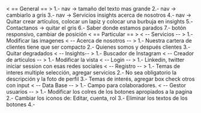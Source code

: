 < == General == >
1.- nav -> tamaño del texto mas grande
2.- nav -> cambiarlo a gris
3.- nav -> Servicios insights acerca de nosotros
4.- nav -> Quitar crear artículos, colocar un lapiz y colocar una burbuja en insights
5.- Contactanos -> quitar el  gris
6.- Saber donde estamos parados
7.- botón responsivo, cambiar de posición 
< == Particular == >
< -- Servicios -- >
1.- Modificar las imagenes
< -- Acerca de nosotros -- >
1.- Nuestra cartera de clientes tiene que ser compacto
2.- Quienes somos y después clientes
3.- Quitar degradados
< -- Insights-- >
1.- Buscador de Instagram
< -- Creador de articulos -- >
1.- Modificar la vista
< -- Login -- >
1.- Linkedin, twitter iniciar session con esas redes sociales
< -- Registro -- >
1.- Temas de interes multiple selección, agregar servicios
2.- No sea obligatorio la descripción y la foto de perfil
3.- Temas de interés, agregar box check otros con input
< -- Data Base -- >
1.- Campo para colaboradores.
< -- Gestor usuarios -- >
1.- Modificar los colres de los botones apropiados a la pagina
2.- Cambiar los iconos de: Editar, cuenta, rol
3.- Eliminar los textos de los botones
4.-
